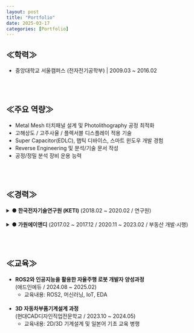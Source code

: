 ```yaml
---
layout: post
title: "Portfolio"
date: 2025-03-17
categories: [Portfolio]
---
```


## ≪학력≫
- 중앙대학교 서울캠퍼스 (전자전기공학부) | 2009.03 ~ 2016.02

<br><br>

## ≪주요 역량≫
- Metal Mesh 터치패널 설계 및 Photolithography 공정 최적화  <br>
- 고해상도 / 고주사율 / 플렉서블 디스플레이 적용 기술  <br>
- Super Capacitor(EDLC), 햅틱 디바이스, 스마트 윈도우 개발 경험  <br>
- Reverse Engineering 및 분석/기술 문서 작성  <br>
- 공정/정밀 분석 장비 운용 능력

<br><br>

## ≪경력≫

<details>
<summary><strong>● 한국전자기술연구원 (KETI)</strong>  (2018.02 ~ 2020.02 / 연구원)</summary><br>

<strong>(1) Metal Mesh 터치패널 개발</strong><br>
- 기존 ITO 전극의 느린 응답 속도 및 유연기판 부적합 문제 해결  <br>
- Metal Mesh 전극 구조 설계 및 Photolithography 공정 조건 최적화  <br>
- 고해상도 / 고주사율 / 플렉서블 디스플레이 제품 적용 가능성 확보  <br><br>

<strong>(2) 거울형 터치패널 개발</strong><br>
- Metal Mesh 전극 기반 Mirror Display용 터치패널 설계 및 공정 개발  <br>
- 고투과율·고반사율을 동시에 확보한 구조 설계  <br><br>

<strong>(3) Stylus Pen + 손 인식 단일 Layer 터치패널 개발</strong><br>
- Stylus Pen + 손 인식 가능한 단일 Layer 터치패널 설계  <br>
- Layer 축소로 공정 간소화 및 생산성 향상  <br>
- 정부 과제 목표 성과 달성  <br><br>

<strong>(4) 햅틱 디바이스 연구</strong><br>
- 전극 패턴 / 입력 파형 / 주파수 변화에 따른 감각 반응 실험 설계  <br>
- 자극 조건에 따라 사용자별 인지 감도 및 반응 다양성 확인  <br><br>

<strong>(5) Super Capacitor (EDLC) 연구</strong><br>
- EDLC 저에너지 밀도 문제 해결을 위한 실험 수행  <br>
- Separator 제거 → Spacer 구조로 대체  <br>
- 에너지 밀도 12~15% 향상이라는 유의미한 실험 결과 확보  <br><br>

<strong>(6) 분석 및 기술 문서 작성</strong><br>
- Apple iPhone, Samsung Galaxy 등 주요 디바이스 구조 / 소재 분석  <br>
- 외부 의뢰 샘플에 대한 정밀 분석 및 분석 결과 제공  <br>
- 시험 결과 보고서 및 정부 과제 보고서 작성  <br><br>

<strong>(7) 설계 및 공정 / 장비 운용 역량</strong><br>
- 포토마스크 설계 역량 보유  <br>
- Photolithography 공정 조건 및 다양한 소재·두께·패턴에 대한 공정 최적화 수행 역량 보유  <br>
- 공정 및 분석 장비 전반에 대한 운용 능력 보유  <br>
  - <strong>Photolithography 장비:</strong> Spin Coater, Mask Aligner  <br>
  - <strong>공정 장비:</strong> DC Sputter, E-beam Evaporator, Thermal Evaporator, Plasma Asher  <br>
  - <strong>정밀 분석 장비:</strong> SEM, FE-SEM, AFM, Alpha Step, Confocal Microscope, FIB, CP  <br>
  - <strong>기타 장비:</strong> Battery Cycler, Laser Repair, Oscilloscope, FLIR 열화상카메라, 3D Printer

</details>

<br>

<details>
<summary><strong>● 가원에이앤디</strong> (2017.02 ~ 2017.12 / 2020.11 ~ 2023.02 / 부동산 개발·시행)</summary><br>

<strong>(1) 부동산 개발 및 사업화</strong><br>
- 개발 잠재 토지 발굴 → 사업 기획 및 고객 판매까지 전 과정 수행  <br>
- 지역 여건 분석, 수요 예측, 사업성 검토  <br><br>

<strong>(2) 현장 및 인허가 업무</strong><br>
- 공사 현장 실무 관리 및 점검  <br>
- 토지 및 건축 도면 검토  <br>
- 각종 인허가 진행 업무 (지자체 협의, 서류 제출 등)

</details>

<br><br>

## ≪교육≫
- <strong>ROS2와 인공지능을 활용한 자율주행 로봇 개발자 양성과정</strong>  <br>
  (애드인에듀 / 2024.08 ~ 2025.02)  <br>
  - 교육내용: ROS2, 머신러닝, IoT, EDA  <br><br>
- <strong>3D 자동차부품기계설계 과정</strong>  <br>
  (현대CAD디자인직업전문학교 / 2023.10 ~ 2024.05)  <br>
  - 교육내용: 2D/3D 기계설계 및 일본어 기초 교육 병행
